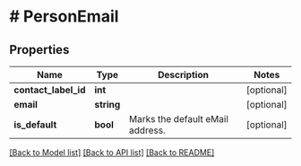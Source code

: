 # # PersonEmail

## Properties

Name | Type | Description | Notes
------------ | ------------- | ------------- | -------------
**contact_label_id** | **int** |  | [optional]
**email** | **string** |  | [optional]
**is_default** | **bool** | Marks the default eMail address. | [optional]

[[Back to Model list]](../../README.md#models) [[Back to API list]](../../README.md#endpoints) [[Back to README]](../../README.md)
